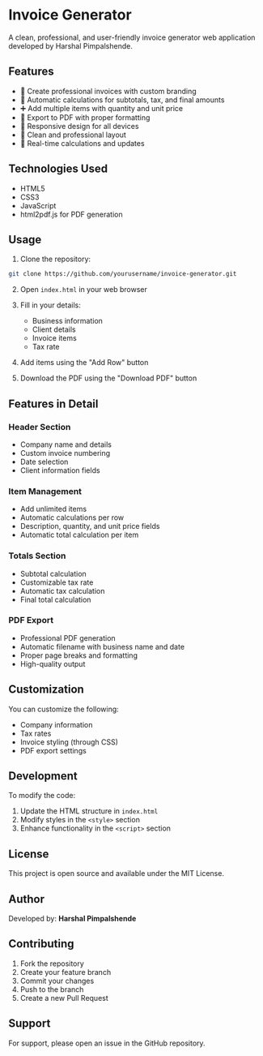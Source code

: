 # Invoice Generator

A clean, professional, and user-friendly invoice generator web application developed by Harshal Pimpalshende.

## Features

- 📝 Create professional invoices with custom branding
- 🧮 Automatic calculations for subtotals, tax, and final amounts
- ➕ Add multiple items with quantity and unit price
- 💾 Export to PDF with proper formatting
- 📱 Responsive design for all devices
- 🎨 Clean and professional layout
- 🔄 Real-time calculations and updates

## Technologies Used

- HTML5
- CSS3
- JavaScript
- html2pdf.js for PDF generation

## Usage

1. Clone the repository:
```bash
git clone https://github.com/yourusername/invoice-generator.git
```

2. Open `index.html` in your web browser

3. Fill in your details:
   - Business information
   - Client details
   - Invoice items
   - Tax rate

4. Add items using the "Add Row" button

5. Download the PDF using the "Download PDF" button

## Features in Detail

### Header Section
- Company name and details
- Custom invoice numbering
- Date selection
- Client information fields

### Item Management
- Add unlimited items
- Automatic calculations per row
- Description, quantity, and unit price fields
- Automatic total calculation per item

### Totals Section
- Subtotal calculation
- Customizable tax rate
- Automatic tax calculation
- Final total calculation

### PDF Export
- Professional PDF generation
- Automatic filename with business name and date
- Proper page breaks and formatting
- High-quality output

## Customization

You can customize the following:
- Company information
- Tax rates
- Invoice styling (through CSS)
- PDF export settings

## Development

To modify the code:
1. Update the HTML structure in `index.html`
2. Modify styles in the `<style>` section
3. Enhance functionality in the `<script>` section

## License

This project is open source and available under the MIT License.

## Author

Developed by: **Harshal Pimpalshende**

## Contributing

1. Fork the repository
2. Create your feature branch
3. Commit your changes
4. Push to the branch
5. Create a new Pull Request

## Support

For support, please open an issue in the GitHub repository.
